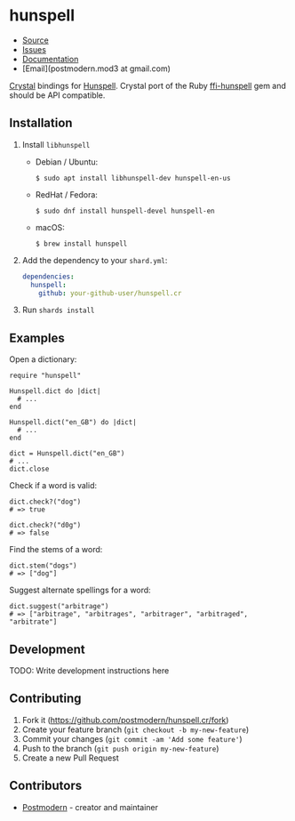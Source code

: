 # hunspell

* [Source](https://github.com/postmodern/hunspell.cr)
* [Issues](https://github.com/postmodern/hunspell.cr/issues)
* [Documentation](http://postmodern.github.io/docs/hunspell.cr)
* [Email](postmodern.mod3 at gmail.com)

[Crystal][crystal] bindings for [Hunspell][libhunspell]. Crystal port of the
Ruby [ffi-hunspell] gem and should be API compatible.

## Installation

1. Install `libhunspell`

   * Debian / Ubuntu:

         $ sudo apt install libhunspell-dev hunspell-en-us

   * RedHat / Fedora:

         $ sudo dnf install hunspell-devel hunspell-en

   * macOS:

         $ brew install hunspell

2. Add the dependency to your `shard.yml`:

   ```yaml
   dependencies:
     hunspell:
       github: your-github-user/hunspell.cr
   ```

3. Run `shards install`

## Examples

Open a dictionary:

```crystal
require "hunspell"
    
Hunspell.dict do |dict|
  # ...
end

Hunspell.dict("en_GB") do |dict|
  # ...
end

dict = Hunspell.dict("en_GB")
# ...
dict.close
```

Check if a word is valid:

```crystal
dict.check?("dog")
# => true

dict.check?("d0g")
# => false
```

Find the stems of a word:

```crystal
dict.stem("dogs")
# => ["dog"]
```

Suggest alternate spellings for a word:

```crystal
dict.suggest("arbitrage")
# => ["arbitrage", "arbitrages", "arbitrager", "arbitraged", "arbitrate"]
```

## Development

TODO: Write development instructions here

## Contributing

1. Fork it (<https://github.com/postmodern/hunspell.cr/fork>)
2. Create your feature branch (`git checkout -b my-new-feature`)
3. Commit your changes (`git commit -am 'Add some feature'`)
4. Push to the branch (`git push origin my-new-feature`)
5. Create a new Pull Request

## Contributors

- [Postmodern](https://github.com/postmodern) - creator and maintainer

[crystal]: https://crystal-lang.org/
[libhunspell]: http://hunspell.github.io/
[ffi-hunspell]: https://github.com/postmodern/ffi-hunspell#readme
